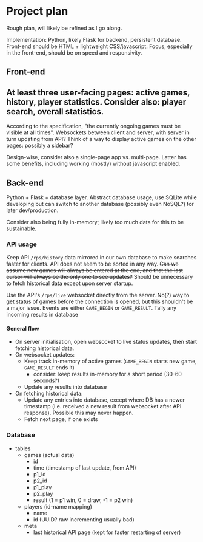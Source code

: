# Project plan

Rough plan, will likely be refined as I go along.

Implementation: Python, likely Flask for backend, persistent database. Front-end should be HTML + lightweight CSS/javascript.
Focus, especially in the front-end, should be on speed and responsivity.

## Front-end

At least three user-facing pages: active games, history, player statistics.
Consider also: player search, overall statistics.
- 

According to the specification, "the currently ongoing games must be visible at all times".
Websockets between client and server, with server in turn updating from API?
Think of a way to display active games on the other pages: possibly a sidebar?

Design-wise, consider also a single-page app vs. multi-page.
Latter has some benefits, including working (mostly) without javascript enabled.

## Back-end

Python + Flask + database layer. Abstract database usage, use SQLite while developing but can switch to another database (possibly even NoSQL?) for later dev/production.

Consider also being fully in-memory; likely too much data for this to be sustainable.

### API usage

Keep API `/rps/history` data mirrored in our own database to make searches faster for clients.
API does not seem to be sorted in any way.
~~Can we assume new games will always be entered at the end, and that the last cursor will always be the only one to see updates?~~
Should be unnecessary to fetch historical data except upon server startup.

Use the API's `/rps/live` websocket directly from the server. No(?) way to get status of games before the connection is opened, but this shouldn't be a major issue.
Events are either `GAME_BEGIN` or `GAME_RESULT`. Tally any incoming results in database

#### General flow

- On server initialisation, open websocket to live status updates, then start fetching historical data.
- On websocket updates:
    - Keep track in-memory of active games (`GAME_BEGIN` starts new game, `GAME_RESULT` ends it)
        - consider: keep results in-memory for a short period (30-60 seconds?)
    - Update any results into database
- On fetching historical data:
    - Update any entries into database, except where DB has a newer timestamp (i.e. received a new result from websocket after API response). Possible this may never happen.
    - Fetch next page, if one exists

### Database

- tables
    - games (actual data)
        - id
        - time (timestamp of last update, from API)
        - p1_id
        - p2_id
        - p1_play
        - p2_play
        - result (1 = p1 win, 0 = draw, -1 = p2 win)
    - players (id-name mapping)
        - name
        - id (UUID? raw incrementing usually bad)
    - meta
        - last historical API page (kept for faster restarting of server)
